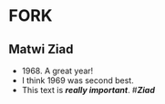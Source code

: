 # FORK
## Matwi Ziad

- 1968\. A great year!
- I think 1969 was second best.
- This text is ***really important***.
#***Ziad***
